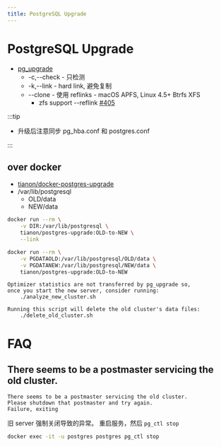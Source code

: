 ```yaml
---
title: PostgreSQL Upgrade
---
```


# PostgreSQL Upgrade

- [pg_upgrade](https://www.postgresql.org/docs/current/pgupgrade.html)
  - -c,--check - 只检测
  - -k,--link - hard link, 避免复制
  - --clone - 使用 reflinks - macOS APFS, Linux 4.5+ Btrfs XFS
    - zfs support --reflink [#405](https://github.com/openzfs/zfs/issues/405)

:::tip

- 升级后注意同步 pg_hba.conf 和 postgres.conf

:::

## over docker

- [tianon/docker-postgres-upgrade](https://github.com/tianon/docker-postgres-upgrade)
- /var/lib/postgresql
  - OLD/data
  - NEW/data

```bash
docker run --rm \
	-v DIR:/var/lib/postgresql \
	tianon/postgres-upgrade:OLD-to-NEW \
	--link

docker run --rm \
	-v PGDATAOLD:/var/lib/postgresql/OLD/data \
	-v PGDATANEW:/var/lib/postgresql/NEW/data \
	tianon/postgres-upgrade:OLD-to-NEW
```

```
Optimizer statistics are not transferred by pg_upgrade so,
once you start the new server, consider running:
    ./analyze_new_cluster.sh

Running this script will delete the old cluster's data files:
    ./delete_old_cluster.sh
```

# FAQ

## There seems to be a postmaster servicing the old cluster.

```
There seems to be a postmaster servicing the old cluster.
Please shutdown that postmaster and try again.
Failure, exiting
```

旧 server 强制关闭导致的异常。
重启服务，然后 `pg_ctl stop`

```bash
docker exec -it -u postgres postgres pg_ctl stop
```
